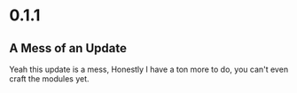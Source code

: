 ﻿# 0.1.1
## A Mess of an Update
Yeah this update is a mess, Honestly I have a ton more to do, you can't even craft the modules yet.